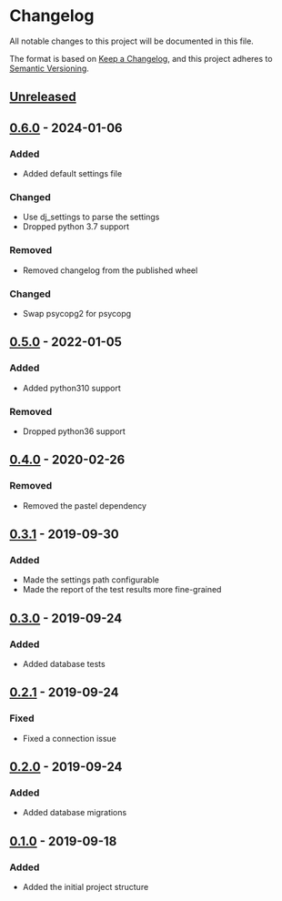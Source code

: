 # Changelog

All notable changes to this project will be documented in this file.

The format is based on [Keep a Changelog], and this project adheres to [Semantic Versioning].

## [Unreleased]

## [0.6.0] - 2024-01-06

### Added

-   Added default settings file

### Changed

-   Use dj_settings to parse the settings
-   Dropped python 3.7 support

### Removed

-   Removed changelog from the published wheel

### Changed

-   Swap psycopg2 for psycopg

## [0.5.0] - 2022-01-05

### Added

-   Added python310 support

### Removed

-   Dropped python36 support

## [0.4.0] - 2020-02-26

### Removed

-   Removed the pastel dependency

## [0.3.1] - 2019-09-30

### Added

-   Made the settings path configurable
-   Made the report of the test results more fine-grained

## [0.3.0] - 2019-09-24

### Added

-   Added database tests

## [0.2.1] - 2019-09-24

### Fixed

-   Fixed a connection issue

## [0.2.0] - 2019-09-24

### Added

-   Added database migrations

## [0.1.0] - 2019-09-18

### Added

-   Added the initial project structure

[Keep a Changelog]: https://keepachangelog.com/en/1.0.0/
[Semantic Versioning]: https://semver.org/spec/v2.0.0.html
[Unreleased]: https://github.com/spapanik/saitama/compare/v0.6.0...master
[0.6.0]: https://github.com/spapanik/saitama/compare/v0.5.0...v0.6.0
[0.5.0]: https://github.com/spapanik/saitama/compare/v0.4.0...v0.5.0
[0.4.0]: https://github.com/spapanik/saitama/compare/v0.3.1...v0.4.0
[0.3.1]: https://github.com/spapanik/saitama/compare/v0.3.0...v0.3.1
[0.3.0]: https://github.com/spapanik/saitama/compare/v0.2.1...v0.3.0
[0.2.1]: https://github.com/spapanik/saitama/compare/v0.2.0...v0.2.1
[0.2.0]: https://github.com/spapanik/saitama/compare/v0.1.0...v0.2.0
[0.1.0]: https://github.com/spapanik/saitama/releases/tag/v0.1.0
